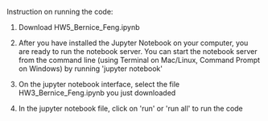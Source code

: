 Instruction on running the code:

1. Download HW5_Bernice_Feng.ipynb

2. After you have installed the Jupyter Notebook on your computer, you are ready to run the notebook server. You can start the notebook server from the command line (using Terminal on Mac/Linux, Command Prompt on Windows) by running 'jupyter notebook'

3. On the jupyter notebook interface, select the file HW3_Bernice_Feng.ipynb you just downloaded

4. In the jupyter notebook file, click on 'run' or 'run all' to run the code